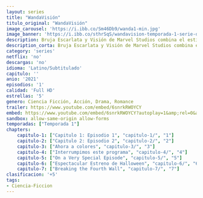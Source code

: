 ```yaml
---
layout: series
title: "WandaVisión"
titulo_original: "WandaVisión"
image_carousel: 'https://i.ibb.co/Sm46Db9/wanda1-min.jpg'
image_banner: 'https://i.ibb.co/sthrSqS/wandavision-temporada-1-serie-disney-1600677460-min.jpg'
description: Bruja Escarlata y Visión de Marvel Studios combina el estilo de sitcom clásicas con el Universo Cinematográfico de Marvel. Wanda Maximoff y Visión, dos seres súper poderosos que viven sus vidas cotidianas ideales, comienzan a sospechar que no todo es como parece.
description_corta: Bruja Escarlata y Visión de Marvel Studios combina el estilo de sitcom clásicas con el Universo Cinematográfico de Marvel. Wanda Maximoff y Visión, dos seres súper poderosos que viven sus vidas cotidianas ideales, ...
category: 'series'
netflix: 'no'
descargas: 'no'
idioma: 'Latino/Subtitulado'
capitulo: ''
anio: '2021'
episodios: '1'
calidad: 'Full HD'
estrellas: '5'
genero: Ciencia Ficción, Acción, Drama, Romance
trailer: https://www.youtube.com/embed/6snrkRWOYCY
embed: https://www.youtube.com/embed/6snrkRWOYCY?autoplay=1&amp;rel=0&amp;hd=1&border=0&wmode=opaque&enablejsapi=1&modestbranding=1&controls=1&showinfo=0
sandbox: allow-same-origin allow-forms 
temporadas: ["Temporada 1"]
chapters:
    capitulo-1: ["Capitulo 1: Episodio 1", "capitulo-1/", "1"]
    capitulo-2: ["Capitulo 2: Episodio 2", "capitulo-2/", "2"]
    capitulo-3: ["Ahora a colores", "capitulo-3/", "3"]
    capitulo-4: ["Interrumpimos este programa", "capitulo-4/", "4"]
    capitulo-5: ["On a Very Special Episode", "capitulo-5/", "5"]
    capitulo-6: ["Espectacular Estreno de Halloween", "capitulo-6/", "6"]
    capitulo-7: ["Breaking the Fourth Wall", "capitulo-7/", "7"]
clasificacion: '+5'
tags:
- Ciencia-Ficcion
---
```












